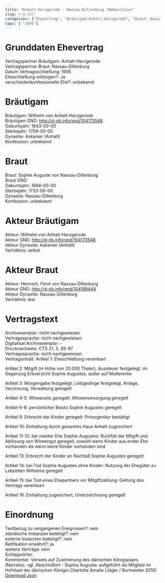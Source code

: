 ```yaml
---
title: "Anhalt-Harzgerode - Nassau-Dillenburg (Nebenlinie)"
slug: ="g-197"
categories: ["Ehevertrag", "Bräutigam:Anhalt-Harzgerode", "Braut: Nassau-Dillenburg", "Eheschließung vollzogen?:Ja", "verschiedenkonfessionelle Ehe?:unbekannt", "Dynastie Bräutigam:Askanier (Anhalt)", "Akteur Bräutigam:Wilhelm von Anhalt-Harzgerode", "Akteur Braut:Heinrich, Fürst von Nassau-Dillenburg", "Textbezug?:nein", "Ständisch?:nein", "Ratifikation?:ja", "Sonstiges?:nein", "Bräutigam:Anhalt-Harzgerode", "Braut: Nassau-Dillenburg"]
tags: [ "1695"]
---
```

<!--more-->

# Grunddaten Ehevertrag

Vertragspartner Bräutigam: Anhalt-Harzgerode<br>
Vertragspartner Braut: Nassau-Dillenburg<br>
Datum Vertragsschließung: 1695<br>
Eheschließung vollzogen?: Ja<br>
verschiedenkonfessionelle Ehe?: unbekannt<br>
# Bräutigam

Bräutigam: Wilhelm von Anhalt-Harzgerode<br>
Bräutigam GND: http://d-nb.info/gnd/104173548<br>
Geburtsjahr: 1643-00-00<br>
Sterbejahr: 1709-00-00<br>
Dynastie: Askanier (Anhalt)<br>
Konfession: unbekannt<br>
# Braut

Braut: Sophie Auguste von Nassau-Dillenburg<br>
Braut GND: <br>
Geburtsjahr: 1666-00-00<br>
Sterbejahr: 1733-00-00<br>
Dynastie: Nassau-Dillenburg<br>
Konfession: unbekannt<br>
# Akteur Bräutigam

Akteur: Wilhelm von Anhalt-Harzgerode<br>
Akteur GND: http://d-nb.info/gnd/104173548<br>
Akteur Dynastie: Askanier (Anhalt)<br>
Verhältnis: selbst<br>
# Akteur Braut

Akteur: Heinrich, Fürst von Nassau-Dillenburg<br>
Akteur GND: http://d-nb.info/gnd/104189444<br>
Akteur Dynastie: Nassau-Dillenburg<br>
Verhältnis: leer<br>
# Vertragstext

Archivexemplar: nicht nachgewiesen<br>
Vertragssprache: nicht nachgewiesen<br>
Digitalisat Archivexemplar: -<br>
Drucknachweis: CTS 21, S. 85-97<br>
Vertragssprache: nicht nachgewiesen<br>
Vertragsinhalt: Artikel 1: Eheschließung vereinbart

Artikel 2: Mitgift (in Höhe von 20.000 Thaler), Aussteuer festgelegt, im Gegenzug Erbverzicht Sophie Augustes, außer auf Muttererbe

Artikel 3: Morgengabe festgelegt; Leibgedinge festgelegt, Anlage, Verzinsung, Verwaltung geregelt

Artikel 4-5: Witwensitz geregelt; Witwenversorgung geregelt

Artikel 6-8: persönlicher Besitz Sophie Augustes geregelt

Artikel 9: Erbrecht der Kinder geregelt: Primogenitur bestätigt

Artikel 10: Einhaltung durch gesamtes Haus Anhalt zugesichert

Artikel 11-12: bei zweiter Ehe Sophie Augustes: Rückfall der Mitgift und Ablösung von Witwengut geregelt, sowohl wenn Kinder aus erster Ehe vorhanden als wenn keine Kinder vorhanden sind

Artikel 13: Erbrecht der Kinder an Nachlaß Sophie Augustes geregelt

Artikel 14: bei Tod Sophie Augustes ohne Kinder: Nutzung der Ehegüter zu Lebzeiten Wilhelms geregelt

Artikel 15: bei Tod eines Ehepartners vor Mitgiftzahlung: Geltung des Vertrags vereinbart

Artikel 16: Einhaltung zugesichert, Unterzeichnung geregelt
<br>
# Einordnung

Textbezug zu vergangenen Ereignissen?: nein<br>
ständische Instanzen beteiligt?: nein<br>
externe Instanzen beteiligt?: nein<br>
Ratifikation erwähnt?: ja<br>
weitere Verträge: nein<br>
Schlagwörter: <br>
Kommentar: Verweis auf Zustimmung des dänischen Königspaars (Narratio), vgl. Abschlußort - Sophia Augusta: aufgeführt als Mitglied im Hofstaat der dänischen Königin Charlotte Amalie (Jäger / Burmeister 2010)
<br>
[Download Json](/vertraege/vertrag-197.json)
